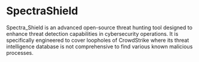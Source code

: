 # SpectraShield
Spectra_Shield is an advanced open-source threat hunting tool designed to enhance threat detection capabilities in cybersecurity operations. It is specifically engineered to cover loopholes of CrowdStrike where its threat intelligence database is not comprehensive to find various known malicious processes.

